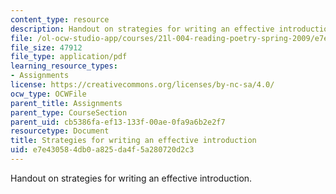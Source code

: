 ```yaml
---
content_type: resource
description: Handout on strategies for writing an effective introduction.
file: /ol-ocw-studio-app/courses/21l-004-reading-poetry-spring-2009/e7e430584db0a825da4f5a280720d2c3_MIT21l_004s09_assn06_revision.pdf
file_size: 47912
file_type: application/pdf
learning_resource_types:
- Assignments
license: https://creativecommons.org/licenses/by-nc-sa/4.0/
ocw_type: OCWFile
parent_title: Assignments
parent_type: CourseSection
parent_uid: cb5386fa-ef13-133f-00ae-0fa9a6b2e2f7
resourcetype: Document
title: Strategies for writing an effective introduction
uid: e7e43058-4db0-a825-da4f-5a280720d2c3
---
```

Handout on strategies for writing an effective introduction.